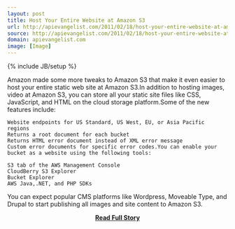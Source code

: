 ```yaml
---
layout: post
title: Host Your Entire Website at Amazon S3
url: http://apievangelist.com/2011/02/18/host-your-entire-website-at-amazon-s3/
source: http://apievangelist.com/2011/02/18/host-your-entire-website-at-amazon-s3/
domain: apievangelist.com
image: [Image]
---
```

{% include JB/setup %}<p>Amazon made some more tweaks to Amazon S3 that make it even easier to host your entire static web site at Amazon S3.In addition to hosting images, video at Amazon S3, you can store all your static site files like CSS, JavaScript, and HTML on the cloud storage platform.Some of the new features include:

	Website endpoints for US Standard, US West, EU, or Asia Pacific regions
	Returns a root document for each bucket
	Returns HTML error document instead of XML error message
	Custom error documents for specific error codes.You can enable your bucket as a website using the following tools:

	S3 tab of the AWS Management Console
	CloudBerry S3 Explorer
	Bucket Explorer
	AWS Java,.NET, and PHP SDKs

You can expect popular CMS platforms like Wordpress, Moveable Type, and Drupal to start publishing all images and site content to Amazon S3.</p>
<center><p><a href="http://apievangelist.com/2011/02/18/host-your-entire-website-at-amazon-s3/" style='padding:25px; font-sze:18px; font-weight: bold;'>Read Full Story</a></p></center>

